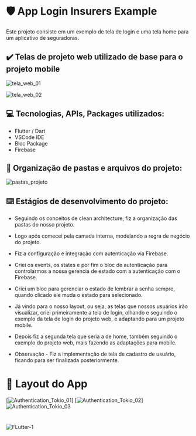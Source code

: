 # :shield: App Login Insurers Example

Este projeto consiste em um exemplo de tela de login e uma tela home para um aplicativo de seguradoras.

## :heavy_check_mark: Telas de projeto web utilizado de base para o projeto mobile

![tela_web_01](https://user-images.githubusercontent.com/41458938/165120241-f67ecc68-be76-4c38-b229-a6038dcfc925.png)

![tela_web_02](https://user-images.githubusercontent.com/41458938/165120278-c1120d3a-de1f-4a93-a219-f930562df6b5.png)
  
## :computer: Tecnologias, APIs, Packages utilizados:
  
  * Flutter / Dart
  * VSCode IDE
  * Bloc Package
  * Firebase

## :file_folder: Organização de pastas e arquivos do projeto:

![pastas_projeto](https://user-images.githubusercontent.com/41458938/165124915-219d6eeb-242c-40b0-b788-552927b3694e.png)

  
## :keyboard: Estágios de desenvolvimento do projeto:

  - Seguindo os conceitos de clean architecture, fiz a organização das pastas do nosso projeto.

  - Logo após comecei pela camada interna, modelando a regra de negócio do projeto.
  
  - Fiz a configuração e integração com autenticação via Firebase.
  
  - Criei os events, os states e por fim o bloc de autenticação para controlarmos a nossa gerencia de estado com a autenticação com o Firebase.

  - Criei um bloc para gerenciar o estado de lembrar a senha sempre, quando clicado ele muda o estado para selecionado.
  
  - Já vindo para o nosso layout, ou seja, as telas que nossos usuários irão visualizar, criei primeiramente a tela de login, olhando e seguindo o exemplo da tela de login do projeto web, e adaptando para um projeto mobile.
  
  - Depois fiz a segunda tela que seria a de home, também seguindo o exemplo do projeto web, mais fazendo as adaptações para mobile.
  
  - Observação - Fiz a implementação de tela de cadastro de usuário, ficando para ser finalizada posteriormente. 

  # :iphone: Layout do App
  
  [![Authentication_Tokio_01](https://user-images.githubusercontent.com/41458938/165128634-30332d30-2d1f-4146-bac2-4785c666cb3c.gif)]
  [![Authentication_Tokio_02](https://user-images.githubusercontent.com/41458938/165128855-8d095d88-b00c-4f90-b56d-f4beee01bd2a.gif)]
  ![Authentication_Tokio_03](https://user-images.githubusercontent.com/41458938/165132139-e82ccb6e-641d-4a1f-8ef1-ac50f7fb3e8d.gif)
 
   
  #
  
  ![FLutter-1](https://user-images.githubusercontent.com/41458938/161364495-d0dbe155-75f3-4a03-a58f-307d9212b8aa.png)
